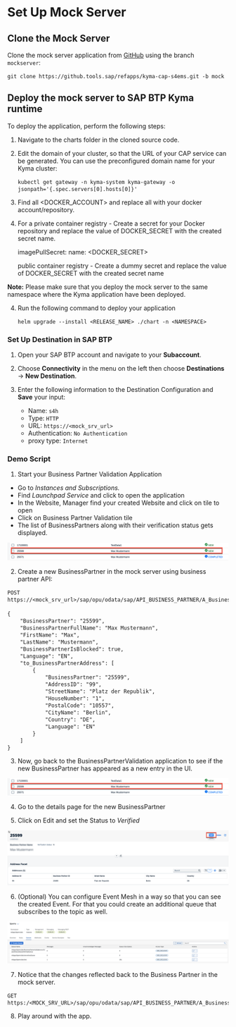 # Set Up Mock Server

## Clone the Mock Server

Clone the mock server application from [GitHub](https://github.tools.sap/refapps/kyma-cap-s4ems.git) using the branch `mockserver`:

```
git clone https://github.tools.sap/refapps/kyma-cap-s4ems.git -b mock
```

## Deploy the mock server to SAP BTP Kyma runtime

To deploy the application, perform the following steps:

1. Navigate to the charts folder in the cloned source code.

2. Edit the domain of your cluster, so that the URL of your CAP service can be generated. You can use the preconfigured domain name for your Kyma cluster:

    ```shell  
    kubectl get gateway -n kyma-system kyma-gateway -o jsonpath='{.spec.servers[0].hosts[0]}'
    ```
2. Find all <DOCKER_ACCOUNT> and replace all with your docker account/repository.

3.  For a private container registry - Create a secret for your Docker repository and replace the value of DOCKER_SECRET with the created secret name.
   
    imagePullSecret: name: <DOCKER_SECRET>

    public container registry - Create a dummy secret and replace the value of DOCKER_SECRET with the created secret name

**Note:** Please make sure that you deploy the mock server to the same namespace where the Kyma application have been deployed.

4. Run the following command to deploy your application

    ```shell 
    helm upgrade --install <RELEASE_NAME> ./chart -n <NAMESPACE>
    ```

### Set Up Destination in SAP BTP

1. Open your SAP BTP account and navigate to your **Subaccount**.

2. Choose **Connectivity** in the menu on the left then choose **Destinations** &rarr; **New Destination**.

3. Enter the following information to the Destination Configuration and **Save** your input:

    - Name: `s4h`
    - Type: `HTTP`
    - URL: `https://<mock_srv_url>`
    - Authentication: `No Authentication`
    - proxy type: `Internet`

### Demo Script

1. Start your Business Partner Validation Application

- Go to *Instances and Subscriptions.*
- Find *Launchpad Service* and click to open the application
- In the Website, Manager find your created Website and click on tile to open
- Click on Business Partner Validation tile
- The list of BusinessPartners along with their verification status gets displayed.

 ![App](./images/mock01.png)

2. Create a new BusinessPartner in the mock server using business partner API:

```
POST https://<mock_srv_url>/sap/opu/odata/sap/API_BUSINESS_PARTNER/A_BusinessPartner

{
    "BusinessPartner": "25599",
    "BusinessPartnerFullName": "Max Mustermann",
    "FirstName": "Max",
    "LastName": "Mustermann",
    "BusinessPartnerIsBlocked": true,
    "Language": "EN",
    "to_BusinessPartnerAddress": [
        {
            "BusinessPartner": "25599",
            "AddressID": "99",
            "StreetName": "Platz der Republik",
            "HouseNumber": "1",
            "PostalCode": "10557",
            "CityName": "Berlin",
            "Country": "DE",
            "Language": "EN"
        }
    ]
}
```
3. Now, go back to the BusinessPartnerValidation application to see if the new BusinessPartner has appeared as a new entry in the UI.

 ![App](./images/mock01.png)

4. Go to the details page for the new BusinessPartner

5. Click on Edit and set the Status to *Verified*

 ![Backend](./images/mock02.png)

6. (Optional) You can configure Event Mesh in a way so that you can see the created Event. For that you could create an additional queue that subscribes to the topic as well.

 ![Backend](./images/mock03.png)

7. Notice that the changes reflected back to the Business Partner in the mock server.

```
GET https:/<MOCK_SRV_URL>/sap/opu/odata/sap/API_BUSINESS_PARTNER/A_BusinessPartner('25555')

```

8. Play around with the app.